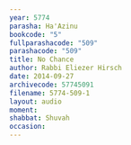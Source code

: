 ```yaml
---
year: 5774
parasha: Ha'Azinu
bookcode: "5"
fullparashacode: "509"
parashacode: "509"
title: No Chance
author: Rabbi Eliezer Hirsch
date: 2014-09-27
archivecode: 57745091
filename: 5774-509-1
layout: audio
moment: 
shabbat: Shuvah
occasion: 
---
```

